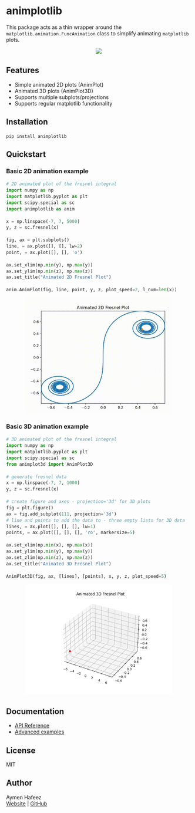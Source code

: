 # animplotlib

This package acts as a thin wrapper around the
`matplotlib.animation.FuncAnimation` class to simplify animating `matplotlib`
plots.

<center>
  <figure> 
    <img src="https://raw.githubusercontent.com/aymenhafeez/animplotlib/refs/heads/master/examples/gifs/lorenz_colour.gif" width="500"/> 
  </figure>
</center>

## Features

- Simple animated 2D plots (AnimPlot)
- Animated 3D plots (AnimPlot3D)
- Supports multiple subplots/projections
- Supports regular matplotlib functionality

## Installation

```
pip install animplotlib
```

## Quickstart

### Basic 2D animation example

```python
# 2D animated plot of the fresnel integral
import numpy as np
import matplotlib.pyplot as plt
import scipy.special as sc
import animplotlib as anim

x = np.linspace(-7, 7, 5000)
y, z = sc.fresnel(x)

fig, ax = plt.subplots()
line, = ax.plot([], [], lw=2)
point, = ax.plot([], [], 'o')

ax.set_xlim(np.min(y), np.max(y))
ax.set_ylim(np.min(z), np.max(z))
ax.set_title("Animated 2D Fresnel Plot")

anim.AnimPlot(fig, line, point, y, z, plot_speed=2, l_num=len(x))
```
<center>
  <figure> 
    <img src="https://raw.githubusercontent.com/aymenhafeez/animplotlib/refs/heads/master/examples/gifs/fresnel_2d.gif" width="400" /> 
  </figure>
</center>

### Basic 3D animation example

```python
# 3D animated plot of the fresnel integral
import numpy as np
import matplotlib.pyplot as plt
import scipy.special as sc
from animplot3d import AnimPlot3D

# generate fresnel data
x = np.linspace(-7, 7, 1000)
y, z = sc.fresnel(x)

# create figure and axes - projection='3d' for 3D plots
fig = plt.figure()
ax = fig.add_subplot(111, projection='3d')
# line and points to add the data to - three empty lists for 3D data
lines, = ax.plot([], [], [], lw=1)
points, = ax.plot([], [], [], 'ro', markersize=5)

ax.set_xlim(np.min(x), np.max(x))
ax.set_ylim(np.min(y), np.max(y))
ax.set_zlim(np.min(z), np.max(z))
ax.set_title("Animated 3D Fresnel Plot")

AnimPlot3D(fig, ax, [lines], [points], x, y, z, plot_speed=5)
```
<center>
  <figure> 
    <img src="https://raw.githubusercontent.com/aymenhafeez/animplotlib/refs/heads/master/examples/gifs/fresnel_3d.gif" width="400" /> 
  </figure>
</center>

## Documentation

- [API Reference](https://github.com/aymenhafeez/animplotlib/blob/master/docs/API.md)
- [Advanced examples](https://aymenhafeez.github.io/animplotlib/)

## License

MIT

## Author

Aymen Hafeez  
[Website](https://aymenhafeez.github.io) |
[GitHub](https://github.com/aymenhafeez)

